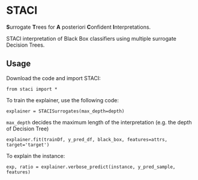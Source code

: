 # STACI

**S**urrogate **T**rees for **A** posteriori **C**onfident **I**nterpretations.

STACI interpretation of Black Box classifiers using multiple surrogate Decision Trees.

## Usage

Download the code and import STACI:

```from staci import *```


To train the explainer, use the following code:

```explainer = STACISurrogates(max_depth=depth)```

```max_depth``` decides the maximum length of the interpretation (e.g. the depth of Decision Tree)

```explainer.fit(trainDf, y_pred_df, black_box, features=attrs, target='target')```

To explain the instance: 

```exp, ratio = explainer.verbose_predict(instance, y_pred_sample, features)```

